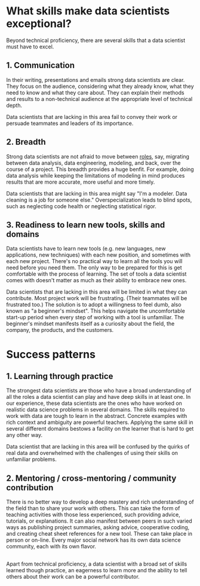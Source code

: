 # What skills make data scientists exceptional?

Beyond technical proficiency, there are several skills that a data scientist must have to excel.


## 1. Communication

In their writing, presentations and emails strong data scientists are clear.
They focus on the audience, considering what they already know, what they need to know and what they care about.
They can explain their methods and results to a non-technical audience at the appropriate level of technical depth.

Data scientists that are lacking in this area fail to convey their work or persuade teammates and leaders of its importance.


## 2. Breadth

Strong data scientists are not afraid to move between [roles](what_DS_do.md), say, migrating between data analysis, data engineering, modeling, and back, over the course of a project. This breadth provides a huge benfit.  For example, doing data analysis while keeping the limitations of modeling in mind produces results that are more accurate, more useful and more timely.

Data scientists that are lacking in this area might say "I'm a modeler. Data cleaning is a job for someone else." Overspecialization leads to blind spots, such as neglecting code health or neglecting statistical rigor. 


## 3. Readiness to learn new tools, skills and domains

Data scientists have to learn new tools (e.g. new languages, new applications, new techniques) with each new position, and sometimes with each new project. There's no practical way to learn all the tools you will need before you need them.
The only way to be prepared for this is get comfortable with the process of learning. 
The set of tools a data scientist comes with doesn't matter as much as their ability to embrace new ones.

Data scientists that are lacking in this area will be limited in what they can contribute. Most project work will be frustrating. (Their teammates will be frustrated too.) 
The solution is to adopt a willingness to feel dumb, also known as "a beginner's mindset".
This helps navigate the uncomfortable start-up period when every step of working with a tool is unfamiliar.
The beginner's mindset manifests itself as a curiosity about the field, the company, the products, and the customers. 


# Success patterns

## 1. Learning through practice

The strongest data scientists are those who have a broad understanding of all the roles a data scientist can play and have deep skills in at least one.
In our experience, these data scientists are the ones who have worked on realistic data science problems in several domains.
The skills required to work with data are tough to learn in the abstract. Concrete examples with rich context and ambiguity are powerful teachers. Applying the same skill in several different domains bestows a facility on the learner that is hard to get any other way. 

Data scientist that are lacking in this area will be confused by the quirks of real data and overwhelmed with the challenges of using their skills on unfamiliar problems. 

## 2. Mentoring / cross-mentoring / community contribution

There is no better way to develop a deep mastery and rich understanding of the field than to share your work with others. This can take the form of teaching activities with those less experienced, such providing advice, tutorials, or explanations. It can also manifest between peers in such varied ways as publishing project summaries, asking advice, cooperative coding, and creating cheat sheet references for a new tool. These can take place in person or on-line. Every major social network has its own data science community, each with its own flavor. 


##

Apart from technical proficiency, a data scientist with a broad set of skills learned though practice, an eagerness to learn more and the ability to tell others about their work can be a powerful contributor.

